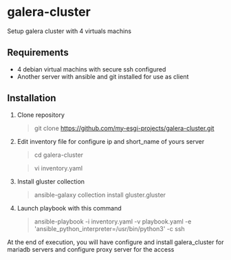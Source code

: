 # galera-cluster
Setup galera cluster with 4 virtuals machins

## Requirements
- 4 debian virtual machins with secure ssh configured
- Another server with ansible and git installed for use as client


## Installation

1. Clone repository 
    > git clone https://github.com/my-esgi-projects/galera-cluster.git

2. Edit inventory file for configure ip and short_name of yours server
    > cd galera-cluster
    
    > vi inventory.yaml 

3. Install gluster collection
    > ansible-galaxy collection install gluster.gluster

3. Launch playbook with this command
    > ansible-playbook -i inventory.yaml -v playbook.yaml -e 'ansible_python_interpreter=/usr/bin/python3' -c ssh


At the end of execution, you will have configure and install galera_cluster for mariadb servers and configure proxy server for the access


